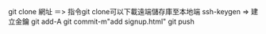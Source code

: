 git clone 網址 ＝> 指令git clone可以下載遠端儲存庫至本地端
ssh-keygen => 建立金鑰
git add-A
git commit-m"add signup.html"
git push
